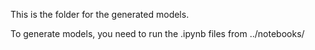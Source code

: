 This is the folder for the generated models.

To generate models, you need to run the .ipynb files from ../notebooks/